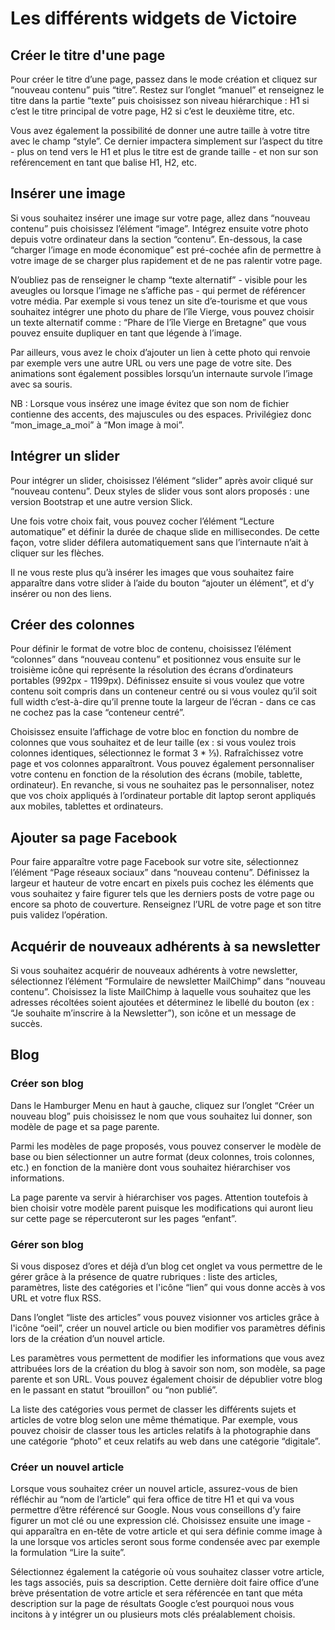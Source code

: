 # Les différents widgets de Victoire

## Créer le titre d'une page

Pour créer le titre d’une page, passez dans le mode création et cliquez sur “nouveau contenu” puis “titre”. Restez sur l’onglet “manuel” et renseignez le titre dans la partie “texte” puis choisissez son niveau hiérarchique : H1 si c’est le titre principal de votre page, H2 si c’est le deuxième titre, etc.

Vous avez également la possibilité de donner une autre taille à votre titre avec le champ “style”. Ce dernier impactera simplement sur l’aspect du titre - plus on tend vers le H1 et plus le titre est de grande taille - et non sur son reférencement en tant que balise H1, H2, etc.

## Insérer une image

Si vous souhaitez insérer une image sur votre page, allez dans “nouveau contenu” puis choisissez l’élément “image”. Intégrez ensuite votre photo depuis votre ordinateur dans la section “contenu”. 
En-dessous, la case “charger l’image en mode économique” est pré-cochée afin de permettre à votre image de se charger plus rapidement et de ne pas ralentir votre page.

N’oubliez pas de renseigner le champ “texte alternatif” - visible pour les aveugles ou lorsque l’image ne s’affiche pas - qui permet de référencer votre média.
Par exemple si vous tenez un site d’e-tourisme et que vous souhaitez intégrer une photo du phare de l’île Vierge, vous pouvez choisir un texte alternatif comme : “Phare de l’île Vierge en Bretagne” que vous pouvez ensuite dupliquer en tant que légende à l’image.

Par ailleurs, vous avez le choix d’ajouter un lien à cette photo qui renvoie par exemple vers une autre URL ou vers une page de votre site. Des animations sont également possibles lorsqu’un internaute survole l’image avec sa souris.

NB : Lorsque vous insérez une image évitez que son nom de fichier contienne des accents, des majuscules ou des espaces. Privilégiez donc “mon_image_a_moi” à “Mon image à moi”.

## Intégrer un slider

Pour intégrer un slider, choisissez l’élément “slider” après avoir cliqué sur “nouveau contenu”. Deux styles de slider vous sont alors proposés : une version Bootstrap et une autre version Slick.

Une fois votre choix fait, vous pouvez cocher l’élément “Lecture automatique” et définir la durée de chaque slide en millisecondes. De cette façon, votre slider défilera automatiquement sans que l’internaute n’ait à cliquer sur les flèches.

Il ne vous reste plus qu’à insérer les images que vous souhaitez faire apparaître dans votre slider à l’aide du bouton “ajouter un élément”, et d’y insérer ou non des liens.

## Créer des colonnes

Pour définir le format de votre bloc de contenu, choisissez l’élément “colonnes” dans “nouveau contenu” et positionnez vous ensuite sur le troisième icône qui représente la résolution des écrans d’ordinateurs portables (992px - 1199px). Définissez ensuite si vous voulez que votre contenu soit compris dans un conteneur centré ou si vous voulez qu’il soit full width c’est-à-dire qu’il prenne toute la largeur de l’écran - dans ce cas ne cochez pas la case “conteneur centré”.

Choisissez ensuite l’affichage de votre bloc en fonction du nombre de colonnes que vous souhaitez et de leur taille (ex : si vous voulez trois colonnes identiques, sélectionnez le format 3 * ⅓). Rafraîchissez votre page et vos colonnes apparaîtront. Vous pouvez également personnaliser votre contenu en fonction de la résolution des écrans (mobile, tablette, ordinateur). 
En revanche, si vous ne souhaitez pas le personnaliser, notez que vos choix appliqués à l’ordinateur portable dit laptop seront appliqués aux mobiles, tablettes et ordinateurs.

## Ajouter sa page Facebook

Pour faire apparaître votre page Facebook sur votre site, sélectionnez l’élément “Page réseaux sociaux” dans “nouveau contenu”. 
Définissez la largeur et hauteur de votre encart en pixels puis cochez les éléments que vous souhaitez y faire figurer tels que les derniers posts de votre page ou encore sa photo de couverture.
Renseignez l’URL de votre page et son titre puis validez l’opération. 

## Acquérir de nouveaux adhérents à sa newsletter

Si vous souhaitez acquérir de nouveaux adhérents à votre newsletter, sélectionnez l’élément “Formulaire de newsletter MailChimp” dans “nouveau contenu”.
Choisissez la liste MailChimp à laquelle vous souhaitez que les adresses récoltées soient ajoutées et déterminez le libellé du bouton (ex : “Je souhaite m’inscrire à la Newsletter”), son icône et un message de succès.

## Blog

### Créer son blog

Dans le Hamburger Menu en haut à gauche, cliquez sur l’onglet “Créer un nouveau blog” puis choisissez le nom que vous souhaitez lui donner, son modèle de page et sa page parente.

Parmi les modèles de page proposés, vous pouvez conserver le modèle de base ou bien sélectionner un autre format (deux colonnes, trois colonnes, etc.) en fonction de la manière dont vous souhaitez hiérarchiser vos informations.

La page parente va servir à hiérarchiser vos pages. Attention toutefois à bien choisir votre modèle parent puisque les modifications qui auront lieu sur cette page se répercuteront sur les pages “enfant”. 

### Gérer son blog

Si vous disposez d’ores et déjà d’un blog cet onglet va vous permettre de le gérer grâce à la présence de quatre rubriques : liste des articles, paramètres, liste des catégories et l'icône “lien” qui vous donne accès à vos URL et votre flux RSS.

Dans l’onglet “liste des articles” vous pouvez visionner vos articles grâce à l'icône “oeil”, créer un nouvel article ou bien modifier vos paramètres définis lors de la création d’un nouvel article.

Les paramètres vous permettent de modifier les informations que vous avez attribuées lors de la création du blog à savoir son nom, son modèle, sa page parente et son URL. Vous pouvez également choisir de dépublier votre blog en le passant en statut “brouillon” ou “non publié”.

La liste des catégories vous permet de classer les différents sujets et articles de votre blog selon une même thématique. Par exemple, vous pouvez choisir de classer tous les articles relatifs à la photographie dans une catégorie “photo” et ceux relatifs au web dans une catégorie “digitale”.

### Créer un nouvel article

Lorsque vous souhaitez créer un nouvel article, assurez-vous de bien réfléchir au “nom de l’article” qui fera office de titre H1 et qui va vous permettre d’être référencé sur Google. Nous vous conseillons d’y faire figurer un mot clé ou une expression clé.
Choisissez ensuite une image - qui apparaîtra en en-tête de votre article et qui sera définie comme image à la une lorsque vos articles seront sous forme condensée avec par exemple la formulation “Lire la suite”.

Sélectionnez également la catégorie où vous souhaitez classer votre article, les tags associés, puis sa description. Cette dernière doit faire office d’une brève présentation de votre article et sera référencée en tant que méta description sur la page de résultats Google c’est pourquoi nous vous incitons à y intégrer un ou plusieurs mots clés préalablement choisis.




